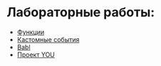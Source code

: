 # Лабораторные работы:
- [Функции](https://github.com/Lazarenko-Alexandr/ITMO-magister/blob/master/Functions.md)
- [Кастомные события](https://github.com/Lazarenko-Alexandr/ITMO-magister/blob/master/Customs.md)
- [Babl](https://github.com/Lazarenko-Alexandr/ITMO-magister/blob/master/Babl.md)
- [Проект YOU](https://github.com/Lazarenko-Alexandr/YouTube)
